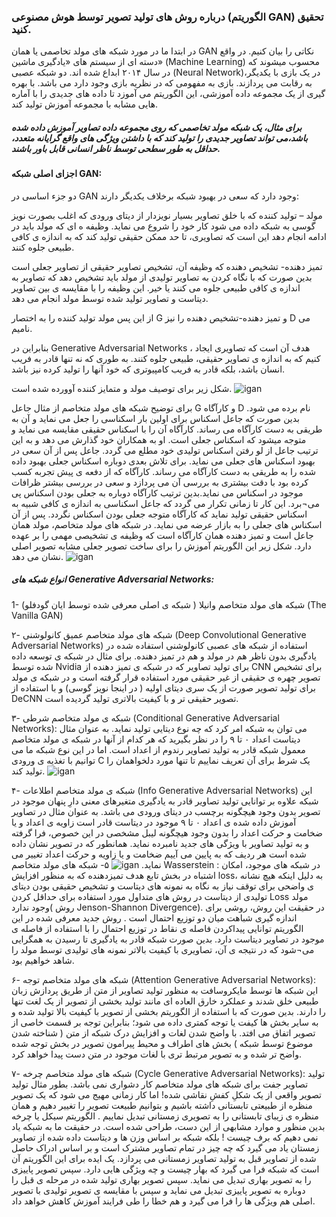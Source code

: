 ### درباره روش های تولید تصویر توسط هوش مصنوعی (الگوریتم GAN) تحقیق کنید.
 در ابتدا ما در مورد شبکه های مولد تخاصمی یا همان GAN نکاتی را بیان کنیم.
 در واقع دسته ای از سیستم های «یادگیری ماشین» (Machine Learning) محسوب میشوند که در سال ۲۰۱۴ ابداع شده اند. دو شبکه عصبی (Neural Network)،در یک بازی با یکدیگر
 به رقابت می پردازند. بازی به مفهومی که در نظریه بازی وجود دارد می باشد.  با بهره گیری از یک مجموعه داده آموزشی، این الگوریتم می آموزد تا داده های جدیدی را با
آماره هایی مشابه با مجموعه آموزش تولید کند.
##### برای مثال، یک شبکه مولد تخاصمی که روی مجموعه داده تصاویر آموزش داده شده باشد،می تواند تصاویر جدیدی را تولید کند که با داشتن ویژگی های واقع گرایانه متعدد، حداقل به طور سطحی توسط ناظر انسانی قابل باور باشند.
#### اجزای اصلی شبکه GAN:
دو جزء اساسی در GAN وجود دارد که سعی در بهبود شبکه برخلاف یکدیگر دارند:

مولد – تولید کننده که با خلق تصاویر بسیار نویزدار از دیتای ورودی که اغلب بصورت نویز گوسی به شبکه داده می شود کار خود را شروع می نماید. وظیفه ه ای که مولد باید
در ادامه انجام دهد این است که تصاویری، تا حد ممکن حقیقی تولید کند که به اندازه ی کافی طبیعی جلوه کنند.

تمیز دهنده- تشخیص دهنده که وظیفه آن، تشخیص تصاویر حقیقی از تصاویر جعلی است بدین صورت که با نگاه کردن به تصاویر تولیدی از مولد باید تشخیص دهد که تصاویر به
اندازه ی کافی طبیعی جلوه می کنند یا خیر. این وظیفه را با مقایسه ی بین تصاویر دیتاست و تصاویر تولید شده توسط مولد انجام می دهد.

از این پس مولد تولید کننده را به اختصار G  و تمیز دهنده-تشخیص دهنده را نیز D می نامیم.

بنابراین در Generative Adversarial Networks ، هدف آن است که تصاویری ایجاد کنیم که به اندازه ی تصاویر حقیقی، طبیعی جلوه کنند. به طوری که نه تنها قادر به فریب 
انسان باشد، بلکه قادر به فریب کامپیوتری که خود آنها را تولید کرده نیز باشد.

شکل زیر برای توصیف مولد و متمایز کننده آوورده شده است.
![igan](https://github.com/semnan-university-ai/image-processing-class-002/blob/main/exercises/zeinabfamili/im.exc14/1gan.png)

برای توضیح شبکه های مولد متخاصم از مثال جاعل G و کارآگاه D نام برده می شود. بدین صورت که جاعل اسکناس برای اولین بار اسکناسی را جعل می نماید و آن به طریقی به دست کارآگاه می رساند. کارآگاه آن را با اسکناس حقیقی مقایسه می نماید و متوجه میشود که اسکناس جعلی است. او به همکاران خود گذارش می دهد و به این ترتیب جاعل از لو رفتن اسکناس تولیدی خود مطلع می گردد. جاعل پس از آن سعی در بهبود اسکناس های جعلی می نماید. برای تلاش بعدی دوباره اسکناس جعلی بهبود داده شده را به طریقی به دست کارآگاه می رساند. کارآگاه که از دفعه ی پیش تجربه کسب کرده بود با دقت بیشتری به بررسی آن می پردازد و سعی در بررسی بیشتر ظرافات موجود در اسکناس می نماید.بدین ترتیب کارآگاه دوباره به جعلی بودن اسکناس پی می¬برد. این کار تا زمانی تکرار می گردد که جاعل اسکناسی به اندازه ی کافی شبیه به اسکناس حقیقی تولید نماید که کارآگاه متوجه جعلی بودن اسکناس نگردد. پس از آن اسکناس های جعلی را به بازار عرضه می نماید.
در شبکه های مولد متخاصم، مولد همان جاعل است و تمیز دهنده همان کارآگاه است که وظیفه ی تشخیصی مهمی را بر عهده دارد.
شکل زیر این الگوریتم آموزش را برای ساخت تصویر جعلی مشابه تصویر اصلی نشان می دهد.
![igan](https://github.com/semnan-university-ai/image-processing-class-002/blob/main/exercises/zeinabfamili/im.exc14/2gan-1024x764.png)

##### انواع شبکه های Generative Adversarial Networks:
1- شبکه های مولد متخاصم وانیلا ( شبکه ی اصلی معرفی شده توسط ایان گودفلو) (The Vanilla GAN)

۲- شبکه های مولد متخاصم عمیق کانولوشنی (Deep Convolutional Generative Adversarial Networks)
استفاده از شبکه های عصبی کانولوشنی استفاده شده در یادگیری بدون ناظر هم در مولد و هم در تمیز دهنده.
برای مثال در شبکه ی توسعه داده شده توسط Nvidia برای تولید تصاویر که در شبکه ی تمیز دهنده از CNN برای تشخیص تصویر چهره ی حقیقی از غیر حقیقی مورد استفاده قرار گرفته است و در شبکه ی مولد برای تولید تصویر صورت از یک سری دیتای اولیه ( در اینجا نویز گوسی) و با استفاده از DeCNN تصویر حقیقی تر و با کیفیت بالاتری تولید گردیده است.

۳- شبکه ی مولد متخاصم شرطی (Conditional Generative Adversarial Networks):
می توان به شبکه امر کرد که چه نوع دیتایی تولید نماید. به عنوان مثال دیتاست اعداد ۰ تا ۹ را در نظر بگیرید که هر کدام از آنها در شبکه ی مولد متخاصم معمول شبکه قادر به تولید تصاویر رندوم از اعداد است. اما در این نوع شبکه ما می توانیم با تغذیه ی ورودی C یک شرط برای آن تعریف نماییم تا تنها مورد دلخواهمان را تولید کند. 
![igan](https://github.com/semnan-university-ai/image-processing-class-002/blob/main/exercises/zeinabfamili/im.exc14/7gan-1024x466.png)
 
 ۴- شبکه ی مولد متخاصم اطلاعات (Info Generative Adversarial Networks)
این شبکه علاوه بر توانایی تولید تصاویر قادر به یادگیری متغیرهای معنی دارِ پنهان موجود در تصویر بدون وجود هیچگونه برچسب در دیتای ورودی می باشد. به عنوان مثال در تصاویر آموزش داده شده ی اعداد ۰ تا ۹ موجود در دیتاست قادر است زاویه ی اعداد و یا ضخامت و حرکت اعداد را بدون وجود هیچگونه لیبل مشخصی در این خصوص، فرا گرفته و به تولید تصاویر با ویژگی های جدید نامبرده نماید.
همانطور که در تصویر نشان داده شده است هر ردیف که به پایین می آییم ضخامت و یا زاویه و حرکت اعداد تغییر می نماید.
![igan](https://github.com/semnan-university-ai/image-processing-class-002/blob/main/exercises/zeinabfamili/im.exc14/1gan.png)
۵- شبکه های مولد متخاصم Wasserstein :
در شبکه های موجود، امکان اشتباه در بخش تابع هدف تمیزدهنده که به منظور افزایش loss، به دلیل اینکه هیچ نشانه ی واضحی برای توقف نیاز به نگاه به نمونه های دیتاست و تشخیص حقیقی بودن دیتای تولیدی از دیتاست در روش های متداول مورد استفاده برای حداقل کردن Loss مولد وجود ندارد( روش Jenson-Shannon Divergence). در حقیقت این روش، روشی برای اندازه گیری شباهت میان دو توزیع احتمال است .
روش جدید معرفی شده در این الگوریتم توانایی پیداکردن فاصله ی نقاط در توزیع احتمال را با استفاده از فاصله ی موجود در تصاویر دیتاست دارد. بدین صورت شبکه قادر به یادگیری تا رسیدن به همگرایی می¬شود که در نتیجه ی آن، تصاویری با کیفیت بالاتر نمونه های تولیدی توسط مولد را شاهد خواهیم بود.

۶- شبکه های مولد متخاصم توجه (Attention Generative Adversarial Networks):
این شبکه ها توسط مایکروسافت به منظور تولید تصاویر از متن از طریق پردازش زبان طبیعی خلق شدند و عملکرد خارق العاده ای مانند تولید بخشی از تصویر از یک لغت تنها را دارند. بدین صورت که با استفاده از الگوریتم بخشی از تصویر با کیفیت بالا تولید شده و به سایر بخش ها کیفت یا توجه کمتری داده می شود؛ بنابراین توجه بر قسمت خاصی از تصویر اتفاق می افتد. با واضح شدن لغات و افزایش درک شبکه از متن ( شناخته شدن موضوع توسط شبکه ) بخش های اطراف و محیط پیرامون تصویر در بخش توجه شده واضح تر شده و به تصویر مرتبط تری با لغات موجود در متن دست پیدا خواهد کرد.

۷- شبکه های مولد متخاصم چرخه (Cycle Generative Adversarial Networks):
تولید تصاویر جفت برای شبکه های مولد متخاصم کار دشواری نمی باشد. بطور مثال تولید تصویر واقعی از یک شکلِ کفشِ نقاشی شده! اما کار زمانی مهیج می شود که یک تصویر منظره از طبیعتی تابستانی داشته باشیم و بتوانیم طبیعت تصویر را تغییر دهیم و همان منظره ی زیبای تابستانی را به تصویری زمستانی تبدیل نماییم . الگوریتم سیکل یا چرخه بدین منظور و موارد مشابهی از این دست، طراحی شده است.
در حقیقت ما به شبکه یاد نمی دهیم که برف چیست ! بلکه شبکه بر اساس وزن ها و دیتاست داده شده از تصاویر زمستان یاد می گیرد که چه چیز در تمام تصاویر مشترک است و بر اساس ادراک حاصل شده از تصاویر قبل به تولید تصاویر زمستانی می پردازد.
یک ایده برای این الگوریتم آن است که شبکه فرا می گیرد که بهار چیست و چه ویژگی هایی دارد. سپس تصویر پاییزی را به تصویر بهاری تبدیل می نماید. سپس تصویر بهاری تولید شده در مرحله ی قبل را دوباره به تصویر پاییزی تبدیل می نماید و سپس با مقایسه ی تصویر تولیدی با تصویر اصلی هم ویژگی ها را فرا می گیرد و هم خطا را طی فرایند آموزش کاهش خواهد داد.
